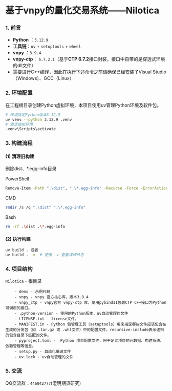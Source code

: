 # 基于vnpy的量化交易系统——Nilotica

### **1. 前言**

- **Python** ：`3.12.9`
- **工具链**：`uv` + `setuptools` + `wheel`
- **vnpy** ：`3.9.4`
- **vnpy-ctp**： `6.7.2.1`（基于**CTP 6.7.2**接口封装，接口中自带的是穿透式环境的dll文件）
- 需要进行C++编译，因此在执行下述命令之前请确保已经安装了Visual Studio（Windows）、GCC（Linux）

### **2. 环境配置**

在工程根目录创建Python虚拟环境，本项目使用uv管理Python环境及软件包。

```bash
# 环境指定Python版本3.12.9
uv venv --python 3.12.9 .venv
# 激活虚拟环境
.venv\Scripts\activate
```

### **3. 构建流程**

#### **(1) 清理旧构建**

删除dist、*.egg-info目录

PowerShell 

```bash
Remove-Item -Path ".\dist", ".\*.egg-info" -Recurse -Force -ErrorAction SilentlyContinue
```

CMD

```bash
rmdir /s /q ".\dist" ".\*.egg-info"
```

Bash

```bash
rm -rf .\dist .\*.egg-info
```

#### **(2) 执行构建**

```bash
uv build . 或者
uv build . -v  # 使用 -v 查看详细日志
```

### **4. 项目结构**

`Nilotica` - 根目录

		- demo - 示例代码
		- vnpy - vnpy 官方核心库，版本3.9.4
		- vnpy_ctp - vnpy官方 vnpy-ctp 库，使用pybind11包装CTP C++接口为Python可调用的接口。
		- .python-version - 使用的Python版本，uv自动管理的文件
		- LICENSE.txt - license文件。
		- MANIFEST.in - Python 包管理工具（setuptools）用来指定哪些文件应该包含在生成的分发包（如 .tar.gz 或 .whl文件）中的配置文件，recursive-include表示递归的包含目录下匹配的文件。
		- pyproject.toml -  Python 项目配置文件，用于定义项目的元数据、构建系统、依赖管理等信息。
		- setup.py - 自动化编译文件
		- uv.lock - uv自动管理的文件

### **5. 交流**

QQ交流群：`446042777`(澄明期货研究)